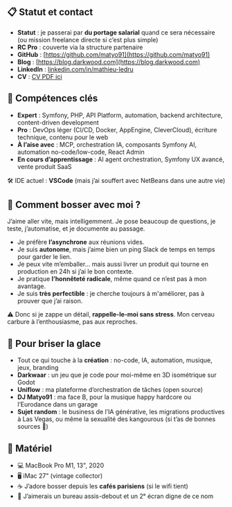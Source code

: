 ## 📋 Statut et contact

* **Statut** : je passerai par **du portage salarial** quand ce sera nécessaire (ou mission freelance directe si c’est plus simple)
* **RC Pro** : couverte via la structure partenaire
* **GitHub** : [https://github.com/matyo91](https://github.com/matyo91)
* **Blog** : [https://blog.darkwood.com](https://blog.darkwood.com)
* **LinkedIn** : [linkedin.com/in/mathieu-ledru](https://www.linkedin.com/in/mathieu-ledru)
* **CV** : [CV PDF ici](https://hello.darkwood.com/hello/mathieu-ledru.pdf)

## 🧠 Compétences clés

* **Expert** : Symfony, PHP, API Platform, automation, backend architecture, content-driven development
* **Pro** : DevOps léger (CI/CD, Docker, AppEngine, CleverCloud), écriture technique, contenu pour le web
* **À l’aise avec** : MCP, orchestration IA, composants Symfony AI, automation no-code/low-code, React Admin
* **En cours d’apprentissage** : AI agent orchestration, Symfony UX avancé, vente produit SaaS

🛠️ IDE actuel : **VSCode** (mais j’ai souffert avec NetBeans dans une autre vie)

## 🤝 Comment bosser avec moi ?

J’aime aller vite, mais intelligemment. Je pose beaucoup de questions, je teste, j’automatise, et je documente au passage.

* Je préfère **l’asynchrone** aux réunions vides.
* Je suis **autonome**, mais j’aime bien un ping Slack de temps en temps pour garder le lien.
* Je peux vite m’emballer… mais aussi livrer un produit qui tourne en production en 24h si j’ai le bon contexte.
* Je pratique **l’honnêteté radicale**, même quand ce n’est pas à mon avantage.
* Je suis **très perfectible** : je cherche toujours à m'améliorer, pas à prouver que j’ai raison.

⚠️ Donc si je zappe un détail, **rappelle-le-moi sans stress**. Mon cerveau carbure à l’enthousiasme, pas aux reproches.

## 🧊 Pour briser la glace

* Tout ce qui touche à la **création** : no-code, IA, automation, musique, jeux, branding
* **Darkwaar** : un jeu que je code pour moi-même en 3D isométrique sur Godot
* **Uniflow** : ma plateforme d’orchestration de tâches (open source)
* **DJ Matyo91** : ma face B, pour la musique happy hardcore ou l’Eurodance dans un garage
* **Sujet random** : le business de l’IA générative, les migrations productives à Las Vegas, ou même la sexualité des kangourous (si t’as de bonnes sources 🦘)

## 🧰 Matériel

* 💻 MacBook Pro M1, 13", 2020
* 🖥 iMac 27" (vintage collector)
* ☕️ J’adore bosser depuis les **cafés parisiens** (si le wifi tient)
* 🔧 J’aimerais un bureau assis-debout et un 2ᵉ écran digne de ce nom
